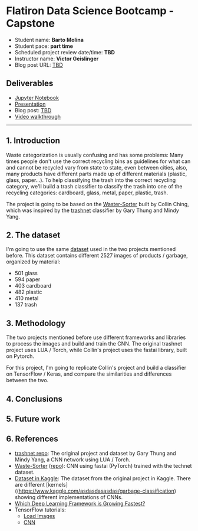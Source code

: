 # Flatiron Data Science Bootcamp - Capstone

* Student name: **Barto Molina**
* Student pace: **part time**
* Scheduled project review date/time: **TBD**
* Instructor name: **Victor Geislinger**
* Blog post URL: [TBD](TBD)

## Deliverables

- [Jupyter Notebook](student.ipynb)
- [Presentation](presentation.pdf)
- Blog post: [TBD](TBD)
- [Video walkthrough](TBD)
---

## 1. Introduction
Waste categorization is usually confusing and has some problems: Many times people don't use the correct recycling bins as guidelines for what can and cannot be recycled vary from state to state, even between cities, also, many products have different parts made up of different materials (plastic, glass, paper...). To help classifying the trash into the correct recycling category, we'll build a trash classifier to classify the trash into one of the recycling categories: cardboard, glass, metal, paper, plastic, trash.

The project is going to be based on the [Waster-Sorter](https://towardsdatascience.com/how-to-build-an-image-classifier-for-waste-sorting-6d11d3c9c478) built by Collin Ching, which was inspired by the [trashnet](https://github.com/garythung/trashnet/) classifier by Gary Thung and Mindy Yang.

## 2. The dataset
I'm going to use the same [dataset](https://github.com/garythung/trashnet/#dataset) used in the two projects mentioned before. This dataset contains different 2527 images of products / garbage, organized by material:

- 501 glass
- 594 paper
- 403 cardboard
- 482 plastic
- 410 metal
- 137 trash

## 3. Methodology
The two projects mentioned before use different frameworks and libraries to process the images and build and train the CNN. The original trashnet project uses LUA / Torch, while Collin's project uses the fastai library, built on Pytorch.

For this project, I'm going to replicate Collin's project and build a classifier on TensorFlow / Keras, and compare the similarities and differences between the two.

## 4. Conclusions



## 5. Future work

## 6. References
- [trashnet repo](https://github.com/garythung/trashnet/): The original project and dataset by Gary Thung and Mindy Yang, a CNN network using LUA / Torch.
- [Waste-Sorter](https://towardsdatascience.com/how-to-build-an-image-classifier-for-waste-sorting-6d11d3c9c478) ([repo](https://github.com/collindching/Waste-Sorter)): CNN using fastai (PyTorch) trained with the technet dataset.
- [Dataset in Kaggle](https://www.kaggle.com/asdasdasasdas/garbage-classification): The dataset from the original project in Kaggle. There are different [kernels]((https://www.kaggle.com/asdasdasasdas/garbage-classification) showing different implementations of CNNs.
- [Which Deep Learning Framework is Growing Fastest?](https://towardsdatascience.com/which-deep-learning-framework-is-growing-fastest-3f77f14aa318)
- TensorFlow tutorials:
  - [Load Images](https://www.tensorflow.org/tutorials/load_data/images)
  - [CNN](https://www.tensorflow.org/tutorials/images/cnn)